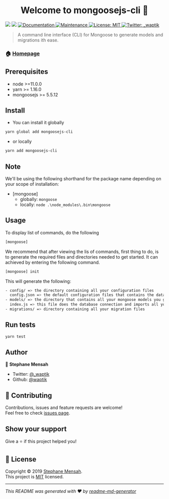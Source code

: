 <h1 align="center">Welcome to mongoosejs-cli 👋</h1>
<p>
  <img src="https://img.shields.io/badge/version-1.0.0-blue.svg?cacheSeconds=2592000" />
  <img src="https://img.shields.io/badge/node-%3E%3D11.0.0-blue.svg" />
  <a href="https://github.com/waptik/mongoose-cli#readme">
    <img alt="Documentation" src="https://img.shields.io/badge/documentation-yes-brightgreen.svg" target="_blank" />
  </a>
  <a href="https://github.com/waptik/mongoose-cli/graphs/commit-activity">
    <img alt="Maintenance" src="https://img.shields.io/badge/Maintained%3F-yes-green.svg" target="_blank" />
  </a>
  <a href="https://github.com/waptik/mongoose-cli/blob/master/LICENSE">
    <img alt="License: MIT" src="https://img.shields.io/badge/License-MIT-yellow.svg" target="_blank" />
  </a>
  <a href="https://twitter.com/_waptik">
    <img alt="Twitter: _waptik" src="https://img.shields.io/twitter/follow/_waptik.svg?style=social" target="_blank" />
  </a>
</p>

> A command line interface (CLI) for Mongoose to generate models and migrations ith ease.

### 🏠 [Homepage](https://github.com/waptik/mongoose-cli)

## Prerequisites

- node >=11.0.0
- yarn >= 1.16.0
- mongoosejs >= 5.5.12

## Install

- You can install it globally

```sh
yarn global add mongoosejs-cli
```

- or locally

```sh
yarn add mongoosejs-cli
```
## Note
We'll be using the following shorthand for the package name depending on your scope of installation:
- [mongoose]
  - globally:  `mongoose`
  - locally: `node .\node_modules\.bin\mongoose`


## Usage

To display list of commands, do the following

```sh
[mongoose]
```

We recommend that after viewing the lis of commands, first thing to do, is to generate the required files and directories needed to get started. It can achieved by entering the following command.

```sh
[mongoose] init
```

This will generate the following:

```sh
- config/ => the directory containing all your configuration files
  config.json => the default configuration files that contains the database connection strings based on the environment(NODE_ENV). You can add extra environments as well.
- models/ => the directory that contains all your mongoose models you generated through the package
  index.js => this file does the database connection and imports all your models
- migrations/ => directory containing all your migration files
```

## Run tests

```sh
yarn test
```

## Author

👤 **Stephane Mensah**

* Twitter: [@_waptik](https://twitter.com/_waptik)
* Github: [@waptik](https://github.com/waptik)

## 🤝 Contributing

Contributions, issues and feature requests are welcome!<br />Feel free to check [issues page](https://github.com/waptik/mongoose-cli/issues).

## Show your support

Give a ⭐️ if this project helped you!

## 📝 License

Copyright © 2019 [Stephane Mensah](https://github.com/waptik).<br />
This project is [MIT](https://github.com/waptik/mongoose-cli/blob/master/LICENSE) licensed.

***
_This README was generated with ❤️ by [readme-md-generator](https://github.com/kefranabg/readme-md-generator)_